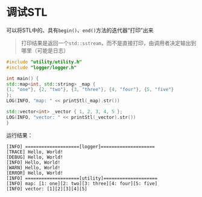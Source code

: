 # 调试STL

可以将STL中的、具有`begin()`、`end()`方法的迭代器“打印”出来

> 打印结果是返回一个`std::sstream`，而不是直接打印，由调用者决定输出到哪里（可能是日志）

```c++
#include "utility/utility.h"
#include "logger/logger.h"

int main() {
std::map<int, std::string> _map {
{1, "one"}, {2, "two"}, {3, "three"}, {4, "four"}, {5, "five"}
};
LOG(INFO, "map: " << printStl(_map).str())

std::vector<int> _vector { 1, 2, 3, 4, 5 };
LOG(INFO, "vector: " << printStl(_vector).str())
}
```
运行结果：
```
[INFO] ====================[logger]====================
[TRACE] Hello, World!
[DEBUG] Hello, World!
[INFO] Hello, World!
[WARN] Hello, World!
[ERROR] Hello, World!
[INFO] ====================[utility]====================
[INFO] map: [1: one][2: two][3: three][4: four][5: five]
[INFO] vector: [1][2][3][4][5]
```
